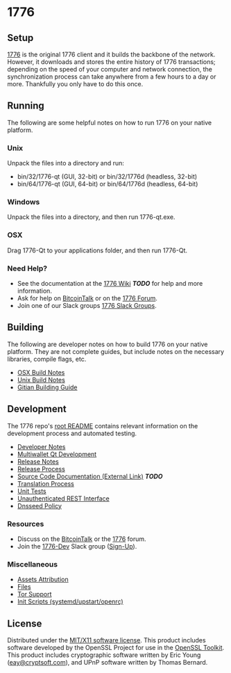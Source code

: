 1776
=====================

Setup
---------------------
[1776](https://freedom.social/) is the original 1776 client and it builds the backbone of the network. However, it downloads and stores the entire history of 1776 transactions; depending on the speed of your computer and network connection, the synchronization process can take anywhere from a few hours to a day or more. Thankfully you only have to do this once.

Running
---------------------
The following are some helpful notes on how to run 1776 on your native platform.

### Unix

Unpack the files into a directory and run:

- bin/32/1776-qt (GUI, 32-bit) or bin/32/1776d (headless, 32-bit)
- bin/64/1776-qt (GUI, 64-bit) or bin/64/1776d (headless, 64-bit)

### Windows

Unpack the files into a directory, and then run 1776-qt.exe.

### OSX

Drag 1776-Qt to your applications folder, and then run 1776-Qt.

### Need Help?

* See the documentation at the [1776 Wiki](https://en.bitcoin.it/wiki/Main_Page) ***TODO***
for help and more information.
* Ask for help on [BitcoinTalk](https://bitcointalk.org/index.php?topic=1262920.0) or on the [1776 Forum](http://forum.1776.org/).
* Join one of our Slack groups [1776 Slack Groups](https://1776.org/slack-logins/).

Building
---------------------
The following are developer notes on how to build 1776 on your native platform. They are not complete guides, but include notes on the necessary libraries, compile flags, etc.

- [OSX Build Notes](build-osx.md)
- [Unix Build Notes](build-unix.md)
- [Gitian Building Guide](gitian-building.md)

Development
---------------------
The 1776 repo's [root README](https://github.com/1776Token/1776/blob/master/README.md) contains relevant information on the development process and automated testing.

- [Developer Notes](developer-notes.md)
- [Multiwallet Qt Development](multiwallet-qt.md)
- [Release Notes](release-notes.md)
- [Release Process](release-process.md)
- [Source Code Documentation (External Link)](https://dev.visucore.com/bitcoin/doxygen/) ***TODO***
- [Translation Process](translation_process.md)
- [Unit Tests](unit-tests.md)
- [Unauthenticated REST Interface](REST-interface.md)
- [Dnsseed Policy](dnsseed-policy.md)

### Resources

* Discuss on the [BitcoinTalk](https://bitcointalk.org/index.php?topic=1262920.0) or the [1776](http://forum.1776.org/) forum.
* Join the [1776-Dev](https://1776-dev.slack.com/) Slack group ([Sign-Up](https://1776-dev.herokuapp.com/)).

### Miscellaneous
- [Assets Attribution](assets-attribution.md)
- [Files](files.md)
- [Tor Support](tor.md)
- [Init Scripts (systemd/upstart/openrc)](init.md)

License
---------------------
Distributed under the [MIT/X11 software license](http://www.opensource.org/licenses/mit-license.php).
This product includes software developed by the OpenSSL Project for use in the [OpenSSL Toolkit](https://www.openssl.org/). This product includes
cryptographic software written by Eric Young ([eay@cryptsoft.com](mailto:eay@cryptsoft.com)), and UPnP software written by Thomas Bernard.
